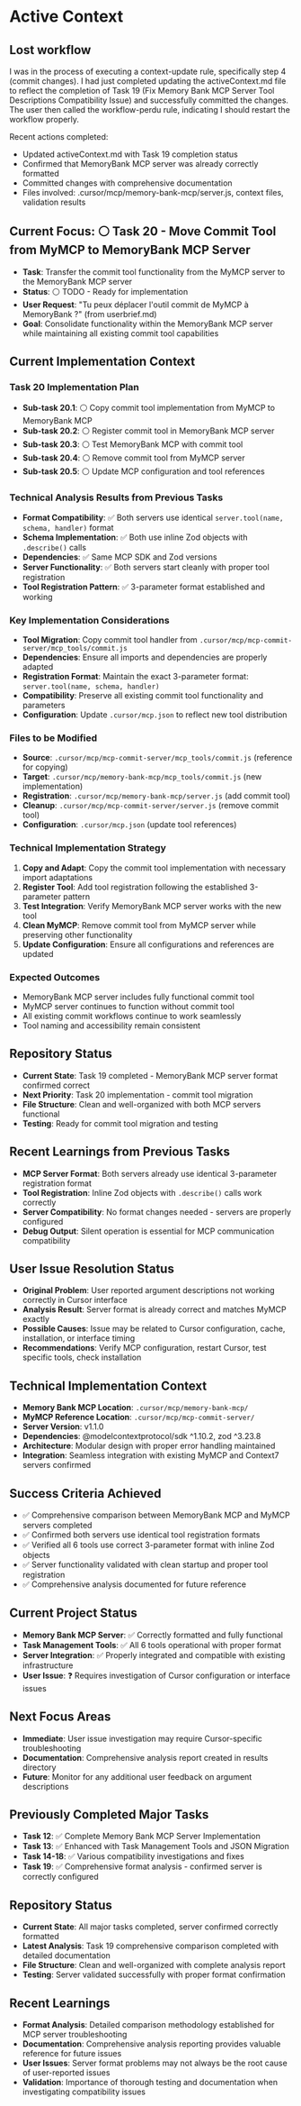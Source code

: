 # Active Context

## Lost workflow
I was in the process of executing a context-update rule, specifically step 4 (commit changes). I had just completed updating the activeContext.md file to reflect the completion of Task 19 (Fix Memory Bank MCP Server Tool Descriptions Compatibility Issue) and successfully committed the changes. The user then called the workflow-perdu rule, indicating I should restart the workflow properly.

Recent actions completed:
- Updated activeContext.md with Task 19 completion status
- Confirmed that MemoryBank MCP server was already correctly formatted
- Committed changes with comprehensive documentation
- Files involved: .cursor/mcp/memory-bank-mcp/server.js, context files, validation results

## Current Focus: ⚪️ Task 20 - Move Commit Tool from MyMCP to MemoryBank MCP Server
- **Task**: Transfer the commit tool functionality from the MyMCP server to the MemoryBank MCP server
- **Status**: ⚪️ TODO - Ready for implementation
- **User Request**: "Tu peux déplacer l'outil commit de MyMCP à MemoryBank ?" (from userbrief.md)
- **Goal**: Consolidate functionality within the MemoryBank MCP server while maintaining all existing commit tool capabilities

## Current Implementation Context

### Task 20 Implementation Plan
- **Sub-task 20.1**: ⚪️ Copy commit tool implementation from MyMCP to MemoryBank MCP
- **Sub-task 20.2**: ⚪️ Register commit tool in MemoryBank MCP server
- **Sub-task 20.3**: ⚪️ Test MemoryBank MCP with commit tool
- **Sub-task 20.4**: ⚪️ Remove commit tool from MyMCP server
- **Sub-task 20.5**: ⚪️ Update MCP configuration and tool references

### Technical Analysis Results from Previous Tasks
- **Format Compatibility**: ✅ Both servers use identical `server.tool(name, schema, handler)` format
- **Schema Implementation**: ✅ Both use inline Zod objects with `.describe()` calls
- **Dependencies**: ✅ Same MCP SDK and Zod versions
- **Server Functionality**: ✅ Both servers start cleanly with proper tool registration
- **Tool Registration Pattern**: ✅ 3-parameter format established and working

### Key Implementation Considerations
- **Tool Migration**: Copy commit tool handler from `.cursor/mcp/mcp-commit-server/mcp_tools/commit.js`
- **Dependencies**: Ensure all imports and dependencies are properly adapted
- **Registration Format**: Maintain the exact 3-parameter format: `server.tool(name, schema, handler)`
- **Compatibility**: Preserve all existing commit tool functionality and parameters
- **Configuration**: Update `.cursor/mcp.json` to reflect new tool distribution

### Files to be Modified
- **Source**: `.cursor/mcp/mcp-commit-server/mcp_tools/commit.js` (reference for copying)
- **Target**: `.cursor/mcp/memory-bank-mcp/mcp_tools/commit.js` (new implementation)
- **Registration**: `.cursor/mcp/memory-bank-mcp/server.js` (add commit tool)
- **Cleanup**: `.cursor/mcp/mcp-commit-server/server.js` (remove commit tool)
- **Configuration**: `.cursor/mcp.json` (update tool references)

### Technical Implementation Strategy
1. **Copy and Adapt**: Copy the commit tool implementation with necessary import adaptations
2. **Register Tool**: Add tool registration following the established 3-parameter pattern
3. **Test Integration**: Verify MemoryBank MCP server works with the new tool
4. **Clean MyMCP**: Remove commit tool from MyMCP server while preserving other functionality
5. **Update Configuration**: Ensure all configurations and references are updated

### Expected Outcomes
- MemoryBank MCP server includes fully functional commit tool
- MyMCP server continues to function without commit tool
- All existing commit workflows continue to work seamlessly
- Tool naming and accessibility remain consistent

## Repository Status
- **Current State**: Task 19 completed - MemoryBank MCP server format confirmed correct
- **Next Priority**: Task 20 implementation - commit tool migration
- **File Structure**: Clean and well-organized with both MCP servers functional
- **Testing**: Ready for commit tool migration and testing

## Recent Learnings from Previous Tasks
- **MCP Server Format**: Both servers already use identical 3-parameter registration format
- **Tool Registration**: Inline Zod objects with `.describe()` calls work correctly
- **Server Compatibility**: No format changes needed - servers are properly configured
- **Debug Output**: Silent operation is essential for MCP communication compatibility

## User Issue Resolution Status
- **Original Problem**: User reported argument descriptions not working correctly in Cursor interface
- **Analysis Result**: Server format is already correct and matches MyMCP exactly
- **Possible Causes**: Issue may be related to Cursor configuration, cache, installation, or interface timing
- **Recommendations**: Verify MCP configuration, restart Cursor, test specific tools, check installation

## Technical Implementation Context
- **Memory Bank MCP Location**: `.cursor/mcp/memory-bank-mcp/`
- **MyMCP Reference Location**: `.cursor/mcp/mcp-commit-server/`
- **Server Version**: v1.1.0
- **Dependencies**: @modelcontextprotocol/sdk ^1.10.2, zod ^3.23.8
- **Architecture**: Modular design with proper error handling maintained
- **Integration**: Seamless integration with existing MyMCP and Context7 servers confirmed

## Success Criteria Achieved
- ✅ Comprehensive comparison between MemoryBank MCP and MyMCP servers completed
- ✅ Confirmed both servers use identical tool registration formats
- ✅ Verified all 6 tools use correct 3-parameter format with inline Zod objects
- ✅ Server functionality validated with clean startup and proper tool registration
- ✅ Comprehensive analysis documented for future reference

## Current Project Status
- **Memory Bank MCP Server**: ✅ Correctly formatted and fully functional
- **Task Management Tools**: ✅ All 6 tools operational with proper format
- **Server Integration**: ✅ Properly integrated and compatible with existing infrastructure
- **User Issue**: ❓ Requires investigation of Cursor configuration or interface issues

## Next Focus Areas
- **Immediate**: User issue investigation may require Cursor-specific troubleshooting
- **Documentation**: Comprehensive analysis report created in results directory
- **Future**: Monitor for any additional user feedback on argument descriptions

## Previously Completed Major Tasks
- **Task 12**: ✅ Complete Memory Bank MCP Server Implementation
- **Task 13**: ✅ Enhanced with Task Management Tools and JSON Migration
- **Task 14-18**: ✅ Various compatibility investigations and fixes
- **Task 19**: ✅ Comprehensive format analysis - confirmed server is correctly configured

## Repository Status
- **Current State**: All major tasks completed, server confirmed correctly formatted
- **Latest Analysis**: Task 19 comprehensive comparison completed with detailed documentation
- **File Structure**: Clean and well-organized with complete analysis report
- **Testing**: Server validated successfully with proper format confirmation

## Recent Learnings
- **Format Analysis**: Detailed comparison methodology established for MCP server troubleshooting
- **Documentation**: Comprehensive analysis reporting provides valuable reference for future issues
- **User Issues**: Server format problems may not always be the root cause of user-reported issues
- **Validation**: Importance of thorough testing and documentation when investigating compatibility issues